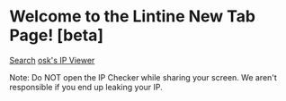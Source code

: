 # Welcome to the Lintine New Tab Page! [beta]
<section class="page-header">
      <a href="https://duckduckgo.com" class="btn">Search</a>
      <a href="https://ip.osk.sh/" class="btn">osk's IP Viewer</a>
</section>

Note: Do NOT open the IP Checker while sharing your screen. We aren't responsible if you end up leaking your IP.
